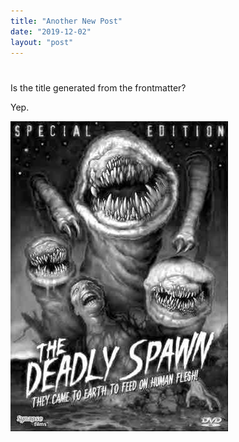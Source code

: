 ```yaml
---
title: "Another New Post"
date: "2019-12-02"
layout: "post"
---
```

# 

Is the title generated from the frontmatter?

Yep.

![](/media/deadlySpawn.jpg "media/deadlySpawn.jpg")
